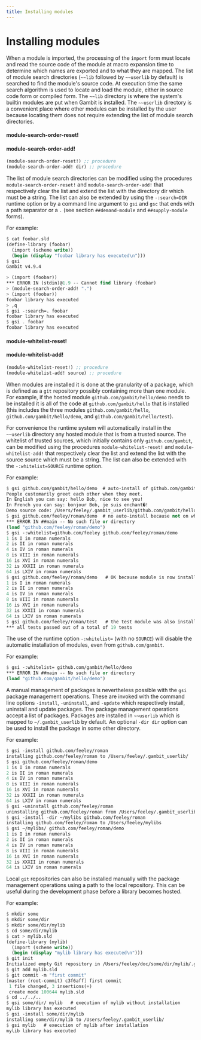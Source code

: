 ```yaml
---
title: Installing modules
---
```


# Installing modules

When a module is imported, the processing of the `import` form must locate and
read the source code of the module at macro expansion time to determine which
names are exported and to what they are mapped. The list of module search
directories (`~~lib` followed by `~~userlib` by default) is searched to find the
module's source code. At execution time the same search algorithm is used to
locate and load the module, either in source code form or compiled form. The
`~~lib` directory is where the system's builtin modules are put when Gambit is
installed. The `~~userlib` directory is a convenient place where other modules
can be installed by the user because locating them does not require extending
the list of module search directories.

#### module-search-order-reset!
#### module-search-order-add!

```scheme
(module-search-order-reset!) ;; procedure
(module-search-order-add! dir) ;; procedure
```

The list of module search directories can be modified using the procedures
`module-search-order-reset!` and `module-search-order-add!` that respectively
clear the list and extend the list with the directory dir which must be a
string. The list can also be extended by using the `-:search=DIR` runtime option
or by a command line argument to `gsi` and `gsc` that ends with a path separator
or a `.` (see section `##demand-module` and `##supply-module` forms).

For example:

```scheme
$ cat foobar.sld
(define-library (foobar)
  (import (scheme write))
  (begin (display "foobar library has executed\n")))
$ gsi
Gambit v4.9.4

> (import (foobar))
*** ERROR IN (stdin)@1.9 -- Cannot find library (foobar)
> (module-search-order-add! ".")
> (import (foobar))
foobar library has executed
> ,q
$ gsi -:search=. foobar
foobar library has executed
$ gsi . foobar
foobar library has executed
```

#### module-whitelist-reset!
#### module-whitelist-add!

```scheme
(module-whitelist-reset!) ;; procedure
(module-whitelist-add! source) ;; procedure
```

When modules are installed it is done at the granularity of a package, which is
defined as a `git` repository possibly containing more than one module. For
example, if the hosted module `github.com/gambit/hello/demo` needs to be
installed it is all of the code at `github.com/gambit/hello` that is installed
(this includes the three modules `github.com/gambit/hello`,
`github.com/gambit/hello/demo`, and `github.com/gambit/hello/test`).

For convenience the runtime system will automatically install in the `~~userlib`
directory any hosted module that is from a trusted source. The whitelist of
trusted sources, which initially contains only `github.com/gambit`, can be
modified using the procedures `module-whitelist-reset!` and
`module-whitelist-add!` that respectively clear the list and extend the list
with the source source which must be a string. The list can also be extended
with the `-:whitelist=SOURCE` runtime option.

For example:

```scheme
$ gsi github.com/gambit/hello/demo  # auto-install of github.com/gambit/hello package
People customarily greet each other when they meet.
In English you can say: hello Bob, nice to see you!
In French you can say: bonjour Bob, je suis enchant�!
Demo source code: /Users/feeley/.gambit_userlib/github.com/gambit/hello/@/demo.scm
$ gsi github.com/feeley/roman/demo  # no auto-install because not on whitelist
*** ERROR IN ##main -- No such file or directory
(load "github.com/feeley/roman/demo")
$ gsi -:whitelist=github.com/feeley github.com/feeley/roman/demo
1 is I in roman numerals
2 is II in roman numerals
4 is IV in roman numerals
8 is VIII in roman numerals
16 is XVI in roman numerals
32 is XXXII in roman numerals
64 is LXIV in roman numerals
$ gsi github.com/feeley/roman/demo   # OK because module is now installed
1 is I in roman numerals
2 is II in roman numerals
4 is IV in roman numerals
8 is VIII in roman numerals
16 is XVI in roman numerals
32 is XXXII in roman numerals
64 is LXIV in roman numerals
$ gsi github.com/feeley/roman/test   # the test module was also installed
*** all tests passed out of a total of 19 tests
```

The use of the runtime option `-:whitelist=` (with no `SOURCE`) will disable the
automatic installation of modules, even from `github.com/gambit`.

For example:

```scheme
$ gsi -:whitelist= github.com/gambit/hello/demo
*** ERROR IN ##main -- No such file or directory
(load "github.com/gambit/hello/demo")
```

A manual management of packages is nevertheless possible with the `gsi` package
management operations. These are invoked with the command line options
`-install`, `-uninstall`, and `-update` which respectively install, uninstall
and update packages. The package management operations accept a list of
packages. Packages are installed in `~~userlib` which is mapped to
`~/.gambit_userlib` by default. An optional `-dir dir` option can be used to
install the package in some other directory.

For example:

```scheme
$ gsi -install github.com/feeley/roman
installing github.com/feeley/roman to /Users/feeley/.gambit_userlib/
$ gsi github.com/feeley/roman/demo
1 is I in roman numerals
2 is II in roman numerals
4 is IV in roman numerals
8 is VIII in roman numerals
16 is XVI in roman numerals
32 is XXXII in roman numerals
64 is LXIV in roman numerals
$ gsi -uninstall github.com/feeley/roman
uninstalling github.com/feeley/roman from /Users/feeley/.gambit_userlib/
$ gsi -install -dir ~/mylibs github.com/feeley/roman
installing github.com/feeley/roman to /Users/feeley/mylibs
$ gsi ~/mylibs/ github.com/feeley/roman/demo
1 is I in roman numerals
2 is II in roman numerals
4 is IV in roman numerals
8 is VIII in roman numerals
16 is XVI in roman numerals
32 is XXXII in roman numerals
64 is LXIV in roman numerals
```

Local `git` repositories can also be installed manually with the package
management operations using a path to the local repository. This can be useful
during the development phase before a library becomes hosted.

For example:

```scheme
$ mkdir some
$ mkdir some/dir
$ mkdir some/dir/mylib
$ cd some/dir/mylib
$ cat > mylib.sld
(define-library (mylib)
  (import (scheme write))
  (begin (display "mylib library has executed\n")))
$ git init
Initialized empty Git repository in /Users/feeley/doc/some/dir/mylib/.git/
$ git add mylib.sld
$ git commit -m "first commit"
[master (root-commit) c3f6aff] first commit
 1 file changed, 3 insertions(+)
 create mode 100644 mylib.sld
$ cd ../../..
$ gsi some/dir/ mylib   # execution of mylib without installation
mylib library has executed
$ gsi -install some/dir/mylib
installing some/dir/mylib to /Users/feeley/.gambit_userlib/
$ gsi mylib   # execution of mylib after installation
mylib library has executed
```
